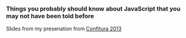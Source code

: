 ### Things you probably should know about JavaScript that you may not have been told before

Slides from my presenation from [Confitura 2013](http://confitura.pl)
